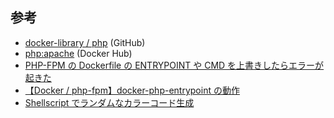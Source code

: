 ## 参考

- [docker-library / php](https://github.com/docker-library/php/tree/master/8.1/bullseye/apache) (GitHub)
- [php:apache](https://hub.docker.com/layers/php/library/php/apache/images/sha256-ecc8145c3ff52d859d1b4a0822f5504705d1657105aca5b589c3baffdb090f30?context=explore) (Docker Hub)
- [PHP-FPM の Dockerfile の ENTRYPOINT や CMD を上書きしたらエラーが起きた](https://zenn.dev/flyingbarbarian/articles/bedd7961d74b83)
- [【Docker / php-fpm】docker-php-entrypoint の動作](https://qiita.com/shim-hiko/items/653059fab63af962a21f)
- [Shellscript でランダムなカラーコード生成](https://lookbackmargin.blog/2019/10/08/random-color-shellscript/)
